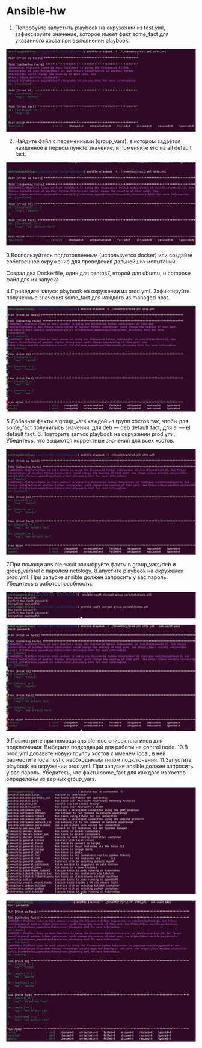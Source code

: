 # Ansible-hw
1. Попробуйте запустить playbook на окружении из test.yml, зафиксируйте значение, которое имеет факт some_fact для указанного хоста при выполнении playbook.

![alt text](img/01.png)

2. Найдите файл с переменными (group_vars), в котором задаётся найденное в первом пункте значение, и поменяйте его на all default fact.

![alt text](img/02.png)

3.Воспользуйтесь подготовленным (используется docker) или создайте собственное окружение для проведения дальнейших испытаний.

Создал два Dockerfile, один для centos7, второй для ubuntu, и compose файл для их запуска.

4.Проведите запуск playbook на окружении из prod.yml. Зафиксируйте полученные значения some_fact для каждого из managed host.

![alt text](img/03.png)

5.Добавьте факты в group_vars каждой из групп хостов так, чтобы для some_fact получились значения: для deb — deb default fact, для el — el default fact.
6.Повторите запуск playbook на окружении prod.yml. Убедитесь, что выдаются корректные значения для всех хостов.

![alt text](img/04.png)

7.При помощи ansible-vault зашифруйте факты в group_vars/deb и group_vars/el с паролем netology.
8.апустите playbook на окружении prod.yml. При запуске ansible должен запросить у вас пароль. Убедитесь в работоспособности.

![alt text](img/05.png)

![alt text](img/06.png)

9.Посмотрите при помощи ansible-doc список плагинов для подключения. Выберите подходящий для работы на control node.
10.В prod.yml добавьте новую группу хостов с именем local, в ней разместите localhost с необходимым типом подключения.
11.Запустите playbook на окружении prod.yml. При запуске ansible должен запросить у вас пароль. Убедитесь, что факты some_fact для каждого из хостов определены из верных group_vars.

![alt text](img/07.png)

![alt text](img/08.png)

